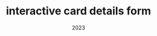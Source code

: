 ---
title: interactive card details form
url: https://interactive-card-details-form-orpin.vercel.app/
tags: ["ASTRO", "TAILWINDCSS", "HTML", "CSS", "JS"]
date: 2023
---